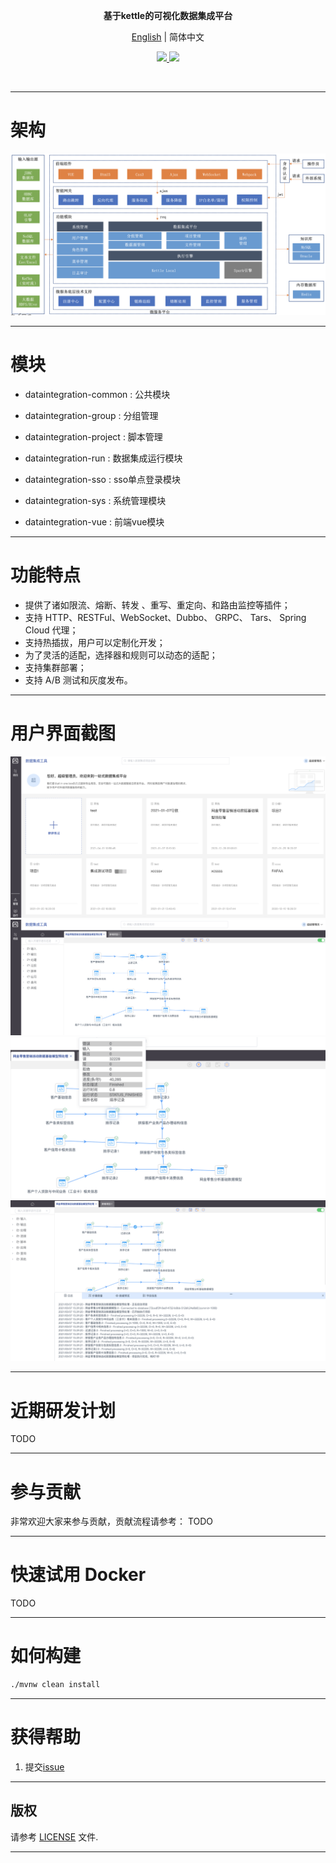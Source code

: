 <p align="center">
  <strong>基于kettle的可视化数据集成平台</strong>
</p>

<p align="center">
  <a href="https://github.com/young-datafan/data-integration/blob/develop/README.md">English</a> | 简体中文
</p>

<p align="center">
    <a target="_blank" href="https://github.com/young-datafan/data-integration/blob/develop/LICENSE">
        <img src="https://img.shields.io/badge/License-Apache%202.0-blue.svg?label=license" />
    </a>
    <a target="_blank" href="https://www.oracle.com/technetwork/java/javase/downloads/index.html">
        <img src="https://img.shields.io/badge/JDK-8+-green.svg" />
    </a>
</p>
<br/>

--------------------------------------------------------------------------------

# 架构

![](./docs/img/di-framework.png)

--------------------------------------------------------------------------------

# 模块

* dataintegration-common : 公共模块

* dataintegration-group : 分组管理

* dataintegration-project : 脚本管理

* dataintegration-run : 数据集成运行模块

* dataintegration-sso : sso单点登录模块

* dataintegration-sys : 系统管理模块

* dataintegration-vue : 前端vue模块

--------------------------------------------------------------------------------

# 功能特点

* 提供了诸如限流、熔断、转发 、重写、重定向、和路由监控等插件；
* 支持 HTTP、RESTFul、WebSocket、Dubbo、 GRPC、 Tars、 Spring Cloud 代理；
* 支持热插拔，用户可以定制化开发；
* 为了灵活的适配，选择器和规则可以动态的适配；
* 支持集群部署；
* 支持 A/B 测试和灰度发布。

--------------------------------------------------------------------------------

# 用户界面截图

![home page](./docs/img/show-home.png)
![dag](./docs/img/show-dag.png)
![monitor](./docs/img/show-monitor.png)
![log](./docs/img/show-log.png)

--------------------------------------------------------------------------------

# 近期研发计划

TODO

--------------------------------------------------------------------------------

# 参与贡献

非常欢迎大家来参与贡献，贡献流程请参考：
TODO

--------------------------------------------------------------------------------

# 快速试用 Docker

TODO

--------------------------------------------------------------------------------

# 如何构建

```bash
./mvnw clean install
```

--------------------------------------------------------------------------------

# 获得帮助

1. 提交[issue](https://github.com/young-datafan/data-integration/issues)

--------------------------------------------------------------------------------

## 版权

请参考 [LICENSE](https://github.com/young-datafan/data-integration/blob/develop/LICENSE) 文件.

--------------------------------------------------------------------------------
